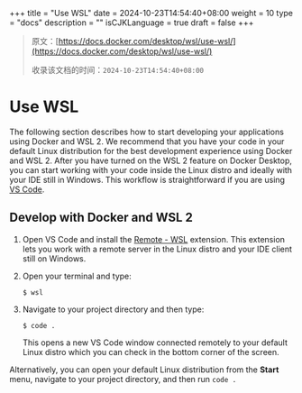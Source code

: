+++
title = "Use WSL"
date = 2024-10-23T14:54:40+08:00
weight = 10
type = "docs"
description = ""
isCJKLanguage = true
draft = false
+++

> 原文：[https://docs.docker.com/desktop/wsl/use-wsl/](https://docs.docker.com/desktop/wsl/use-wsl/)
>
> 收录该文档的时间：`2024-10-23T14:54:40+08:00`

# Use WSL

The following section describes how to start developing your applications using Docker and WSL 2. We recommend that you have your code in your default Linux distribution for the best development experience using Docker and WSL 2. After you have turned on the WSL 2 feature on Docker Desktop, you can start working with your code inside the Linux distro and ideally with your IDE still in Windows. This workflow is straightforward if you are using [VS Code](https://code.visualstudio.com/download).

## Develop with Docker and WSL 2

1. Open VS Code and install the [Remote - WSL](https://marketplace.visualstudio.com/items?itemName=ms-vscode-remote.remote-wsl) extension. This extension lets you work with a remote server in the Linux distro and your IDE client still on Windows.

2. Open your terminal and type:

   

   ```console
   $ wsl
   ```

3. Navigate to your project directory and then type:

   

   ```console
   $ code .
   ```

   This opens a new VS Code window connected remotely to your default Linux distro which you can check in the bottom corner of the screen.

Alternatively, you can open your default Linux distribution from the **Start** menu, navigate to your project directory, and then run `code .`
